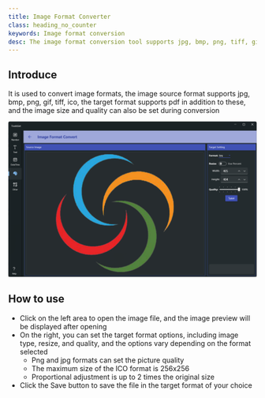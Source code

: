 ```yaml
---
title: Image Format Converter
class: heading_no_counter
keywords: Image format conversion
desc: The image format conversion tool supports jpg, bmp, png, tiff, gif, ico in the source format, and the target format also supports pdf
---
```


## Introduce

It is used to convert image formats, the image source format supports jpg, bmp, png, gif, tiff, ico, the target format supports pdf in addition to these, and the image size and quality can also be set during conversion

![](../../assets/images/ToolsSet/TSMImgFormat.png)

## How to use

* Click on the left area to open the image file, and the image preview will be displayed after opening
* On the right, you can set the target format options, including image type, resize, and quality, and the options vary depending on the format selected
  * Png and jpg formats can set the picture quality
  * The maximum size of the ICO format is 256x256
  * Proportional adjustment is up to 2 times the original size
* Click the Save button to save the file in the target format of your choice
  